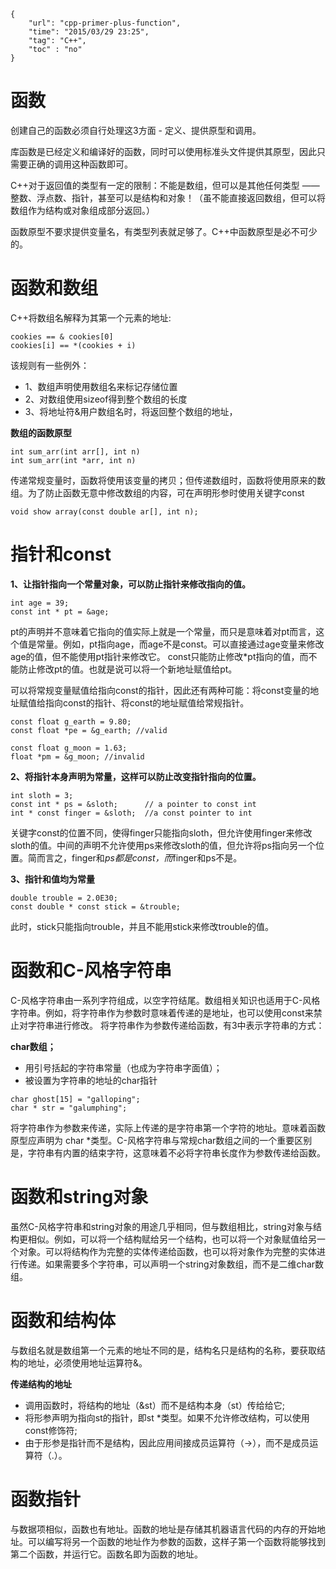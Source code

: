 ```
{
    "url": "cpp-primer-plus-function",
    "time": "2015/03/29 23:25",
    "tag": "C++",
    "toc" : "no"
}
```

# 函数

创建自己的函数必须自行处理这3方面 - 定义、提供原型和调用。

库函数是已经定义和编译好的函数，同时可以使用标准头文件提供其原型，因此只需要正确的调用这种函数即可。

C++对于返回值的类型有一定的限制：不能是数组，但可以是其他任何类型 —— 整数、浮点数、指针，甚至可以是结构和对象！（虽不能直接返回数组，但可以将数组作为结构或对象组成部分返回。）

函数原型不要求提供变量名，有类型列表就足够了。C++中函数原型是必不可少的。

# 函数和数组

C++将数组名解释为其第一个元素的地址:
```
cookies == & cookies[0]
cookies[i] == *(cookies + i)
```

该规则有一些例外：

- 1、数组声明使用数组名来标记存储位置
- 2、对数组使用sizeof得到整个数组的长度
- 3、将地址符&用户数组名时，将返回整个数组的地址，

**数组的函数原型**
```
int sum_arr(int arr[], int n)
int sum_arr(int *arr, int n)
```

传递常规变量时，函数将使用该变量的拷贝；但传递数组时，函数将使用原来的数组。为了防止函数无意中修改数组的内容，可在声明形参时使用关键字const
```
void show array(const double ar[], int n);
```

# 指针和const

**1、让指针指向一个常量对象，可以防止指针来修改指向的值。**
```
int age = 39;
const int * pt = &age;
```

pt的声明并不意味着它指向的值实际上就是一个常量，而只是意味着对pt而言，这个值是常量。例如，pt指向age，而age不是const。可以直接通过age变量来修改age的值，但不能使用pt指针来修改它。
const只能防止修改*pt指向的值，而不能防止修改pt的值。也就是说可以将一个新地址赋值给pt。

可以将常规变量赋值给指向const的指针，因此还有两种可能：将const变量的地址赋值给指向const的指针、将const的地址赋值给常规指针。
```
const float g_earth = 9.80;
const float *pe = &g_earth; //valid
 
const float g_moon = 1.63;
float *pm = &g_moon; //invalid
```

**2、将指针本身声明为常量，这样可以防止改变指针指向的位置。**
```
int sloth = 3;
const int * ps = &sloth;      // a pointer to const int
int * const finger = &sloth;  //a const pointer to int
```

关键字const的位置不同，使得finger只能指向sloth，但允许使用finger来修改sloth的值。中间的声明不允许使用ps来修改sloth的值，但允许将ps指向另一个位置。简而言之，finger和*ps都是const，而*finger和ps不是。

**3、指针和值均为常量**
```
double trouble = 2.0E30;
const double * const stick = &trouble;
```

此时，stick只能指向trouble，并且不能用stick来修改trouble的值。

# 函数和C-风格字符串

C-风格字符串由一系列字符组成，以空字符结尾。数组相关知识也适用于C-风格字符串。例如，将字符串作为参数时意味着传递的是地址，也可以使用const来禁止对字符串进行修改。
将字符串作为参数传递给函数，有3中表示字符串的方式：

**char数组；**

- 用引号括起的字符串常量（也成为字符串字面值）；
- 被设置为字符串的地址的char指针

```
char ghost[15] = "galloping";
char * str = "galumphing";
```

将字符串作为参数来传递，实际上传递的是字符串第一个字符的地址。意味着函数原型应声明为 char *类型。C-风格字符串与常规char数组之间的一个重要区别是，字符串有内置的结束字符，这意味着不必将字符串长度作为参数传递给函数。

# 函数和string对象

虽然C-风格字符串和string对象的用途几乎相同，但与数组相比，string对象与结构更相似。例如，可以将一个结构赋给另一个结构，也可以将一个对象赋值给另一个对象。可以将结构作为完整的实体传递给函数，也可以将对象作为完整的实体进行传递。如果需要多个字符串，可以声明一个string对象数组，而不是二维char数组。

# 函数和结构体

与数组名就是数组第一个元素的地址不同的是，结构名只是结构的名称，要获取结构的地址，必须使用地址运算符&。

**传递结构的地址**

- 调用函数时，将结构的地址（&st）而不是结构本身（st）传给给它;
- 将形参声明为指向st的指针，即st *类型。如果不允许修改结构，可以使用const修饰符;
- 由于形参是指针而不是结构，因此应用间接成员运算符（->），而不是成员运算符（.）。

# 函数指针

与数据项相似，函数也有地址。函数的地址是存储其机器语言代码的内存的开始地址。可以编写将另一个函数的地址作为参数的函数，这样子第一个函数将能够找到第二个函数，并运行它。函数名即为函数的地址。